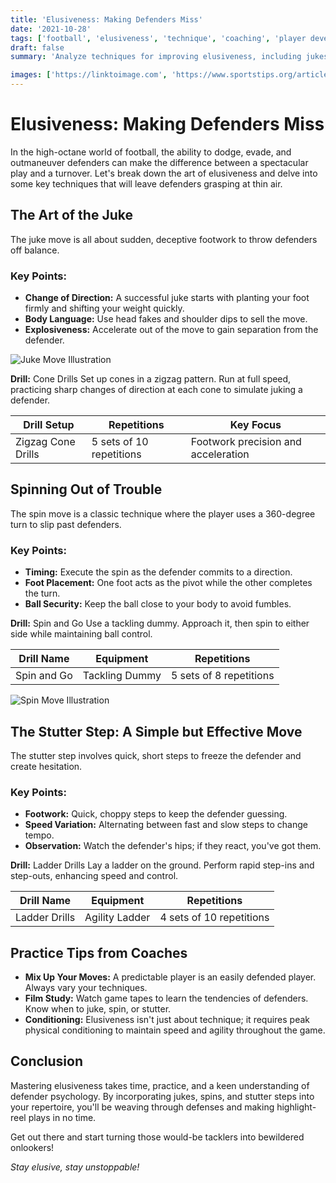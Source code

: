 ```yaml
---
title: 'Elusiveness: Making Defenders Miss'
date: '2021-10-28'
tags: ['football', 'elusiveness', 'technique', 'coaching', 'player development']
draft: false
summary: 'Analyze techniques for improving elusiveness, including jukes, spins, and stutter steps to evade defenders in football.'

images: ['https://linktoimage.com', 'https://www.sportstips.org/articleimage/Football/RB/elusiveness_making_defenders_miss.webp']
---
```


# Elusiveness: Making Defenders Miss

In the high-octane world of football, the ability to dodge, evade, and outmaneuver defenders can make the difference between a spectacular play and a turnover. Let's break down the art of elusiveness and delve into some key techniques that will leave defenders grasping at thin air.

## The Art of the Juke

The juke move is all about sudden, deceptive footwork to throw defenders off balance.

### Key Points:
- **Change of Direction:** A successful juke starts with planting your foot firmly and shifting your weight quickly.
- **Body Language:** Use head fakes and shoulder dips to sell the move.
- **Explosiveness:** Accelerate out of the move to gain separation from the defender.

![Juke Move Illustration](https://linktoimage.com)

**Drill:** Cone Drills
Set up cones in a zigzag pattern. Run at full speed, practicing sharp changes of direction at each cone to simulate juking a defender.

| Drill Setup        | Repetitions               | Key Focus                           |
|--------------------|---------------------------|-------------------------------------|
| Zigzag Cone Drills | 5 sets of 10 repetitions  | Footwork precision and acceleration |

## Spinning Out of Trouble

The spin move is a classic technique where the player uses a 360-degree turn to slip past defenders.

### Key Points:
- **Timing:** Execute the spin as the defender commits to a direction.
- **Foot Placement:** One foot acts as the pivot while the other completes the turn.
- **Ball Security:** Keep the ball close to your body to avoid fumbles.

**Drill:** Spin and Go
Use a tackling dummy. Approach it, then spin to either side while maintaining ball control.

| Drill Name         | Equipment                 | Repetitions               |
|--------------------|---------------------------|---------------------------|
| Spin and Go        | Tackling Dummy            | 5 sets of 8 repetitions   |

![Spin Move Illustration](https://linktoimage.com)

## The Stutter Step: A Simple but Effective Move

The stutter step involves quick, short steps to freeze the defender and create hesitation.

### Key Points:
- **Footwork:** Quick, choppy steps to keep the defender guessing.
- **Speed Variation:** Alternating between fast and slow steps to change tempo.
- **Observation:** Watch the defender's hips; if they react, you've got them.

**Drill:** Ladder Drills
Lay a ladder on the ground. Perform rapid step-ins and step-outs, enhancing speed and control.

| Drill Name         | Equipment                 | Repetitions               |
|--------------------|---------------------------|---------------------------|
| Ladder Drills      | Agility Ladder            | 4 sets of 10 repetitions  |

## Practice Tips from Coaches

- **Mix Up Your Moves:** A predictable player is an easily defended player. Always vary your techniques.
- **Film Study:** Watch game tapes to learn the tendencies of defenders. Know when to juke, spin, or stutter.
- **Conditioning:** Elusiveness isn't just about technique; it requires peak physical conditioning to maintain speed and agility throughout the game.

## Conclusion

Mastering elusiveness takes time, practice, and a keen understanding of defender psychology. By incorporating jukes, spins, and stutter steps into your repertoire, you'll be weaving through defenses and making highlight-reel plays in no time.

Get out there and start turning those would-be tacklers into bewildered onlookers!

*Stay elusive, stay unstoppable!*

```